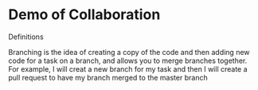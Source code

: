 # Demo of Collaboration

Definitions

Branching is the idea of creating a copy of the code and then adding new code for a task on a branch, and allows you to merge branches together. For example, I will creat a new branch for my task and then I will create a pull request to have my branch merged to the master branch